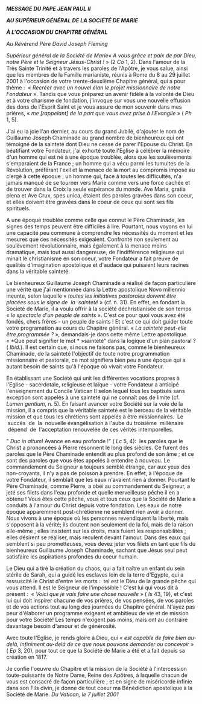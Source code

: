 ***MESSAGE DU PAPE JEAN PAUL II***

***AU SUPÉRIEUR GÉNÉRAL DE LA SOCIÉTÉ DE MARIE***

***À L'OCCASION DU CHAPITRE GÉNÉRAL***

*Au Révérend Père David Joseph Fleming*

*Supérieur général de la Société de Marie*« *A vous grâce et paix de par Dieu, notre Père et le Seigneur Jésus-Christ !* » (2 *Co* 1, 2). Dans l'amour de la Très Sainte Trinité et à travers les paroles de l'Apôtre, je vous salue, ainsi que les membres de la Famille marianiste, réunis à Rome du 8 au 29 juillet 2001 à l'occasion de votre trente-deuxième Chapitre général, qui a pour thème :  « *Recréer avec un nouvel élan le projet missionnaire de notre Fondateur* ». Tandis que vous préparez un avenir fidèle à la volonté de Dieu et à votre charisme de fondation, j'invoque sur vous une nouvelle effusion des dons de l'Esprit Saint et je vous assure de mon souvenir dans mes prières, « *me [rappelant] de la part que vous avez prise à l'Evangile* » ( *Ph* 1, 5).

J'ai eu la joie l'an dernier, au cours du grand Jubilé, d'ajouter le nom de Guillaume Joseph Chaminade au grand nombre de bienheureux qui ont témoigné de la sainteté dont Dieu ne cesse de parer l'Epouse du Christ. En béatifiant votre Fondateur, j'ai exhorté toute l'Eglise à célébrer la mémoire d'un homme qui est né à une époque troublée, alors que les soulèvements s'emparaient de la France ; un homme qui a vécu parmi les tumultes de la Révolution, préférant l'exil et la menace de la mort au compromis imposé au clergé à cette époque ; un homme qui, face à toutes les difficultés, n'a jamais manqué de se tourner vers Marie comme vers une force cachée et de trouver dans la Croix la seule espérance du monde. Ave Maria, gratia plena et Ave Crux, spes unica, étaient des paroles gravées dans son coeur, et elles doivent être gravées dans le coeur de ceux qui sont ses fils spirituels.

A une époque troublée comme celle que connut le Père Chaminade, les signes des temps peuvent être difficiles à lire. Pourtant, nous voyons en lui une capacité peu commune à comprendre les nécessités du moment et les mesures que ces nécessités exigeaient. Confronté non seulement au soulèvement révolutionnaire, mais également à la menace moins dramatique, mais tout aussi dangereuse, de l'indifférence religieuse qui minait le christianisme en son coeur, votre Fondateur a fait preuve de qualités d'imagination apostolique et d'audace qui puisaient leurs racines dans la véritable sainteté.

Le bienheureux Guillaume Joseph Chaminade a réalisé de façon particulière une vérité que j'ai mentionnée dans la Lettre apostolique Novo millennio ineunte, selon laquelle « *toutes les initiatives pastorales doivent être placées sous le signe de  la  sainteté* » (cf. n. 31). En effet, en fondant la Société de Marie, il a voulu offrir à la société déchristianisée de son temps « *le spectacle d'un peuple de saints* ». C'est ce pour quoi vous avez été fondés, chers frères - un peuple de saints ! Et c'est ce qui doit guider toute votre programation au cours du Chapitre général. « *La sainteté peut-elle être programmée ?* », demandais-je dans cette même Lettre apostolique. « *Que peut signifier le mot * »sainteté" dans la logique d'un plan pastoral ? ( *Ibid*.). Il est certain que, si nous ne faisons pas, comme le bienheureux Chaminade, de la sainteté l'objectif de toute notre programmation missionnaire et pastorale, ce mot signifiera bien peu à une époque qui a autant besoin de saints qu'à l'époque où vivait votre Fondateur.

En établissant une Société qui unit les différentes vocations propres à l'Eglise - sacerdotale, religieuse et laïque - votre Fondateur a anticipé l'enseignement du Concile Vatican II selon lequel tous les baptisés sans exception sont appelés à une sainteté qui ne connaît pas de limite (cf. *Lumen gentium*, n. 5). En faisant avancer votre Société sur la voie de la mission, il a compris que la véritable sainteté est le berceau de la véritable mission et que tous les chrétiens sont appelés à être missionnaires.  Le  succès  de  la  nouvelle évangélisation à l'aube du troisième  millénaire  dépend  de  l'acceptation renouvelée de ces vérités intemporelles.

" *Duc in altum*! Avance en eau profonde !" ( *Lc* 5, 4):  les paroles que le Christ a prononcées à Pierre résonnent le long des siècles. Ce furent des paroles que le Père Chaminade entendit au plus profond de son âme ; et ce sont des paroles que vous êtes appelés à entendre à nouveau. Le commandement du Seigneur a toujours semblé étrange, car aux yeux des non-croyants, il n'y a pas de poisson à prendre. En effet, à l'époque de votre Fondateur, il semblait que les eaux n'avaient rien à donner. Pourtant le Père Chaminade, comme Pierre, a obéi au commandement du Seigneur, a jeté ses filets dans l'eau profonde et quelle merveilleuse pêche il en a obtenu ! Vous êtes cette pêche, vous et tous ceux que la Société de Marie a conduits à l'amour du Christ depuis votre fondation. Les eaux de notre époque apparemment post-chrétienne ne semblent rien avoir à donner. Nous vivons à une époque où les personnes revendiquent la liberté, mais s'opposent à la vérité; ils doutent non seulement de la foi, mais de la raison elle-même ; elles insistent sur les droits, mais fuient les responsabilités ; elles désirent se réaliser, mais reculent devant l'amour. Dans des eaux qui semblent si peu prometteuses, vous devez jeter vos filets en tant que fils du bienheureux Guillaume Joseph Chaminade, sachant que Jésus seul peut satisfaire les aspirations profondes du coeur humain.

Le Dieu qui a tiré la création du chaos, qui a fait naître un enfant du sein stérile de Sarah, qui a guidé les esclaves loin de la terre d'Egypte, qui a ressuscité le Christ d'entre les morts :  tel est le Dieu de la grande pêche qui vous attend. Il est le Seigneur de l'impossible ! C'est lui qui vous dit à présent :  « *Voici que je vais faire une chose nouvelle* » ( *Is* 43, 19), et c'est lui qui doit inspirer chacune de vos prières, de vos pensées, de vos paroles et de vos actions tout au long des journées du Chapitre général. N'ayez pas peur d'élaborer un programme exigeant et ambitieux de vie et de mission pour votre Société! Les temps n'exigent pas moins, mais ont au contraire davantage besoin d'amour et de générosité.

Avec toute l'Eglise, je rends gloire à Dieu, qui « *est capable de faire bien au-delà, infiniment au-delà de ce que nous pouvons demander ou concevoir* » ( *Ep* 3, 20), pour tout ce que la Société de Marie a été et a fait depuis sa création en 1817.

Je confie l'oeuvre du Chapitre et la mission de la Société à l'intercession toute-puissante de Notre Dame, Reine des Apôtres, à laquelle chacun de vous est consacré de façon particulière ; et en signe de miséricorde infinie dans son Fils divin, je donne de tout coeur ma Bénédiction apostolique à la Société de Marie. *Du Vatican, le 7 juillet 2001*
